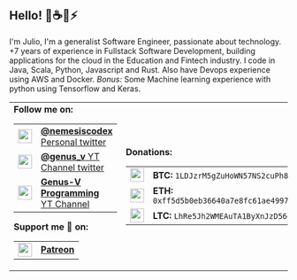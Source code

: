 ## Hello! 🦀☕🐍⚡
I'm Julio, I'm a generalist Software Engineer, passionate about technology. 
+7 years of experience in Fullstack Software Development, building applications for the cloud in the Education and Fintech industry. I code in Java, Scala, Python, Javascript and Rust.
Also have Devops experience using AWS and Docker.
*Bonus:* Some Machine learning experience with python using Tensorflow and Keras.
<table>
<td>
<b>Follow me on:</b>

<table>
    <tr>
        <td>
            <a href="https://twitter.com/nemesiscodex">
                <img src="https://user-images.githubusercontent.com/3976562/87174094-b4163200-c2a4-11ea-9c58-2063d56c0f7b.png" width="25"/>
            </a>
        </td>
        <td>
            <a href="https://twitter.com/nemesiscodex">
                <b>@nemesiscodex</b> Personal twitter
            </a>
        </td>
    </tr>
    <tr>
        <td>
            <a href="https://twitter.com/genus_v">
                <img src="https://user-images.githubusercontent.com/3976562/87174094-b4163200-c2a4-11ea-9c58-2063d56c0f7b.png" width="25"/>
            </a>
        </td>
        <td>
            <a href="https://twitter.com/genus_v">
                <b>@genus_v</b> YT Channel twitter
            </a>
        </td>
    </tr>
    <tr>
        <td>
            <a href="https://www.youtube.com/c/GenusvProgramming?sub_confirmation=1">
                <img src="https://user-images.githubusercontent.com/3976562/87174117-bd070380-c2a4-11ea-9c3d-afc54bf9c01b.png" width="25"/>
            </a>
        </td>
        <td>
            <a href="https://www.youtube.com/c/GenusvProgramming?sub_confirmation=1">
                <b>Genus-V Programming</b> YT Channel
            </a>
        </td>
    </tr>
</table>

<b>Support me 💓 on: </b>
<table>
    <tr>
        <td>
            <a href="https://www.patreon.com/bePatron?u=14459306">
                <img src="https://user-images.githubusercontent.com/3976562/87174130-c001f400-c2a4-11ea-959d-556cb937b05c.png" width="25"/>
            </a>
        </td>
        <td>
            <a href="https://www.patreon.com/bePatron?u=14459306">
                <b>Patreon</b>
            </a>
        </td>
    </tr>
</table>
</td>
<td>

<b>Donations:</b>
<table>
    <tr>
        <td>
            <img src="https://user-images.githubusercontent.com/3976562/87174142-c42e1180-c2a4-11ea-9c8a-1a9e0a8acca6.png" width="25"/>
        </td>
        <td>
            <b>BTC:</b>
            <code>1LDJzrM5gZuHoWN57NS2cuPh8yaLi8uUa4</code>
        </td>
    </tr>
    <tr>
        <td>
            <img src="https://user-images.githubusercontent.com/3976562/87174161-c85a2f00-c2a4-11ea-81fd-4b1ccb4a6081.png" width="25"/>
        </td>
        <td>
            <b>ETH:</b>
            <code>0xff5d5b0eb36640a7e8fc61ae49977c6b2f3a2ced</code>
        </td>
    </tr>
    <tr>
        <td>
            <img src="https://user-images.githubusercontent.com/3976562/87174194-d3ad5a80-c2a4-11ea-919a-79dbcd5dbc59.png" width="25"/>
        </td>
        <td>
            <b>LTC:</b>
            <code>LhRe5Jh2WMEAuTA1ByXnJzD56gQu2CcbGC</code>
        </td>
    </tr>
</table>
</td>
</table>